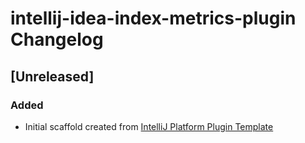 <!-- Keep a Changelog guide -> https://keepachangelog.com -->

# intellij-idea-index-metrics-plugin Changelog

## [Unreleased]
### Added
- Initial scaffold created from [IntelliJ Platform Plugin Template](https://github.com/JetBrains/intellij-platform-plugin-template)
